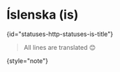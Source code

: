 # Íslenska (is)
{id="statuses-http-statuses-is-title"}

> All lines are translated 😊
>
{style="note"}
